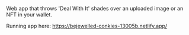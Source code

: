 Web app that throws 'Deal With It' shades over an uploaded image or an NFT in your wallet.

Running app here:
https://bejewelled-conkies-13005b.netlify.app/
